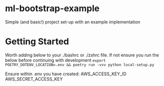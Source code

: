 # ml-bootstrap-example
Simple (and basic!) project set-up with an example implementation

# Getting Started 
Worth adding below to your ./bashrc or ./zshrc file.  If not ensure you run the below before continuing with development
`export POETRY_DOTENV_LOCATION=.env && poetry run -vvv python local-setup.py`

Ensure within .env you have created:
AWS_ACCESS_KEY_ID
AWS_SECRET_ACCESS_KEY



